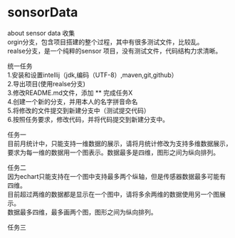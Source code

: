 # sonsorData
about sensor data 收集<br>
orgin分支，包含项目搭建的整个过程，其中有很多测试文件，比较乱。<br>
realse分支，是一个纯粹的sensor 项目，没有测试文件，代码结构力求清晰。

统一任务<br>
1.安装和设置intellij（jdk,编码（UTF-8）,maven,git,github）<br>
2.导出项目(使用realse分支)<br>
3.修改README.md文件，添加 ** 完成任务X<br>
4.创建一个新的分支，并用本人的名字拼音命名<br>
5.将修改的文件提交到新建分支中（测试提交代码）<br>
6.按照任务要求，修改代码，并将代码提交到新建分支中。<br>

任务一<br>
目前月统计中，只能支持一维数据的展示，请将月统计修改为支持多维数据展示，
<br>要求为每一维的数据用一个图表示。数据最多是四维，图形之间为纵向排列。

任务二<br>
因为echart只能支持在一个图中支持最多两个纵轴，但是传感器数据最多可能有四维。
<br>目前超过两维的数据都是显示在一个图中，请将多余两维的数据使用另一个图展示。
<br>数据最多四维，最多画两个图，图形之间为纵向排列。

任务三




